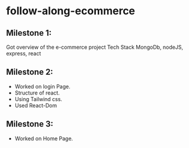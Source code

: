 # follow-along-ecommerce

## Milestone 1:

 Got overview of the e-commerce project Tech Stack
MongoDb, nodeJS, express, react

## Milestone 2:

- Worked on login Page.
- Structure of react.
- Using Tailwind css.
- Used React-Dom
## Milestone 3:

- Worked on Home Page.
